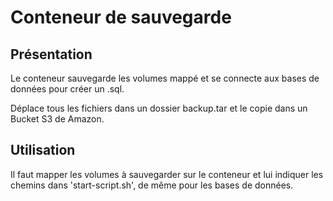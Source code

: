 # Conteneur de sauvegarde

## Présentation 

Le conteneur sauvegarde les volumes mappé et se connecte aux bases de données pour créer un .sql.

Déplace tous les fichiers dans un dossier backup.tar et le copie dans un Bucket S3 de Amazon.

## Utilisation

Il faut mapper les volumes à sauvegarder sur le conteneur et lui indiquer les chemins dans 'start-script.sh', de même pour les bases de données.
